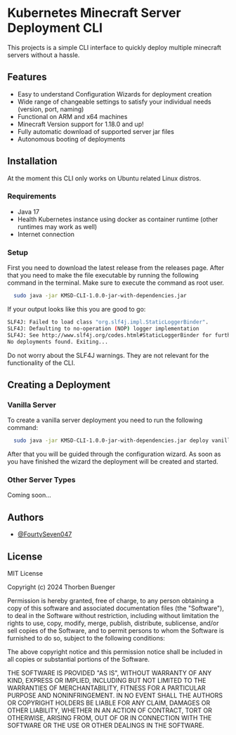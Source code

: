 
# Kubernetes Minecraft Server Deployment CLI

This projects is a simple CLI interface to quickly deploy multiple minecraft servers without a hassle.

## Features

- Easy to understand Configuration Wizards for deployment creation
- Wide range of changeable settings to satisfy your individual needs (version, port, naming)
- Functional on ARM and x64 machines
- Minecraft Version support for 1.18.0 and up!
- Fully automatic download of supported server jar files
- Autonomous booting of deployments

## Installation

At the moment this CLI only works on Ubuntu related Linux distros.

### Requirements

- Java 17
- Health Kubernetes instance using docker as container runtime (other runtimes may work as well)
- Internet connection

### Setup
First you need to download the latest release from the releases page. After that you need to make the file executable by running the following command in the terminal. Make sure to execute the command as root user.

```bash
  sudo java -jar KMSD-CLI-1.0.0-jar-with-dependencies.jar
```

If your output looks like this you are good to go:
```bash
SLF4J: Failed to load class "org.slf4j.impl.StaticLoggerBinder".
SLF4J: Defaulting to no-operation (NOP) logger implementation
SLF4J: See http://www.slf4j.org/codes.html#StaticLoggerBinder for further details.
No deployments found. Exiting...
```
Do not worry about the SLF4J warnings. They are not relevant for the functionality of the CLI.

## Creating a Deployment

### Vanilla Server

To create a vanilla server deployment you need to run the following command:

```bash
  sudo java -jar KMSD-CLI-1.0.0-jar-with-dependencies.jar deploy vanilla
```

After that you will be guided through the configuration wizard. As soon as you have finished the wizard the deployment will be created and started.

### Other Server Types

Coming soon...

## Authors

- [@FourtySeven047](https://www.github.com/fourtyseven047)

## License

MIT License

Copyright (c) 2024 Thorben Buenger

Permission is hereby granted, free of charge, to any person obtaining a copy
of this software and associated documentation files (the "Software"), to deal
in the Software without restriction, including without limitation the rights
to use, copy, modify, merge, publish, distribute, sublicense, and/or sell
copies of the Software, and to permit persons to whom the Software is
furnished to do so, subject to the following conditions:

The above copyright notice and this permission notice shall be included in all
copies or substantial portions of the Software.

THE SOFTWARE IS PROVIDED "AS IS", WITHOUT WARRANTY OF ANY KIND, EXPRESS OR
IMPLIED, INCLUDING BUT NOT LIMITED TO THE WARRANTIES OF MERCHANTABILITY,
FITNESS FOR A PARTICULAR PURPOSE AND NONINFRINGEMENT. IN NO EVENT SHALL THE
AUTHORS OR COPYRIGHT HOLDERS BE LIABLE FOR ANY CLAIM, DAMAGES OR OTHER
LIABILITY, WHETHER IN AN ACTION OF CONTRACT, TORT OR OTHERWISE, ARISING FROM,
OUT OF OR IN CONNECTION WITH THE SOFTWARE OR THE USE OR OTHER DEALINGS IN THE
SOFTWARE.